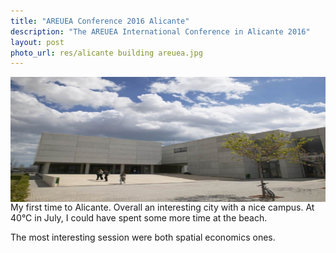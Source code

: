 ```yaml
---
title: "AREUEA Conference 2016 Alicante"
description: "The AREUEA International Conference in Alicante 2016"
layout: post
photo_url: res/alicante building areuea.jpg
---
```


<img src="/res/alicante building areuea.jpg" width="100%" height="200px" align="right">

My first time to Alicante. Overall an interesting city with a nice campus. At 40°C in July, I could have spent some more time at the beach.

The most interesting session were both spatial economics ones. 
